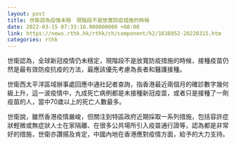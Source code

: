 ```yaml
---
layout: post
title: 世衛認為疫情未穩　現階段不是放寬防疫措施的時候
date: 2022-03-15 07:33:16.000000000 +08:00
link: https://news.rthk.hk/rthk/ch/component/k2/1638952-20220315.htm
categories: rthk
---
```


世衛認為，全球新冠疫情仍未穩定，現階段不是放寬防疫措施的時候，接種疫苗仍然是最有效防疫抗疫的方法，最應該優先考慮為長者和醫護接種。

世衛西太平洋區域辦事處回應中通社記者查詢，指香港最近兩個月的確診數字幾何級上升，這一波疫情中，九成死亡病例都是未接種新冠疫苗，或者只是接種了一劑疫苗的人，當中70歲以上的死亡人數最多。

世衛說，雖然香港疫情嚴峻，但關注到特區政府近期採取一系列措施，包括容許症狀輕微或無症狀人士在家隔離、在很多公共場所引入疫苗通行證等，認為都是非常好的措施，世衛亦讚揚及肯定，中國內地在香港應對疫情方面，給予的大力支持。
